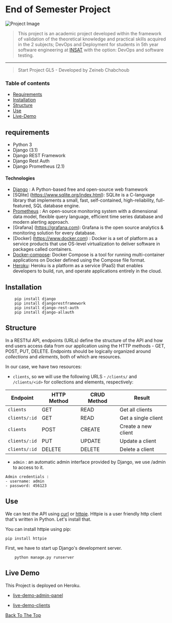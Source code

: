 # End of Semester Project

![Project Image](https://dpsvdv74uwwos.cloudfront.net/statics/img/product-pages/devops.png)

> This project is an academic project developed within the framework of validation of the theoretical knowledge and practical skills acquired in the 2 subjects; DevOps and Deployment for students in 5th year software engineering at [INSAT](http://www.insat.rnu.tn) with the option: DevOps and software testing.
---

> Start Project GL5 - Developed by Zeineb Chabchoub

### Table of contents
- [Requirements](#requirements)
- [Installation](#installation)
- [Structure](#structure)
- [Use](#use)
- [Live-Demo](#live-demo)


## requirements
- Python 3
- Django (3.1)
- Django REST Framework
- Django Rest Auth
- Django Prometheus (2.1)
#### Technologies 
- [Django](https://www.djangoproject.com) :  A Python-based free and open-source web framework 
- [SQlite] (https://www.sqlite.org/index.html): SQLite is a C-language library that implements a small, fast, self-contained, high-reliability, full-featured, SQL database engine. 
- [Prometheus](https://prometheus.io) : An open-source monitoring system with a dimensional data model, flexible query language, efficient time series database and modern alerting approach.
- [Grafana] (https://grafana.com): Grafana is the open source analytics & monitoring solution for every database.
- [Docker] (https://www.docker.com) : Docker is a set of platform as a service products that use OS-level virtualization to deliver software in packages called containers.
- [Docker-compose](https://github.com/docker/compose): Docker Compose is a tool for running multi-container applications on Docker defined using the Compose file format.
- [Heroku](heroku.com): Heroku is a platform as a service (PaaS) that enables developers to build, run, and operate applications entirely in the cloud.   


## Installation
```
	pip install django
	pip install djangorestframework
	pip install django-rest-auth
	pip install django-allauth
```
## Structure 

In a RESTful API, endpoints (URLs) define the structure of the API and how end users access data from our application using the HTTP methods - GET, POST, PUT, DELETE. Endpoints should be logically organized around _collections_ and _elements_, both of which are resources.

In our case, we have two resources: 
-  `clients`, so we will use the following URLS - `/clients/` and `/clients/<id>` for collections and elements, respectively:

Endpoint |HTTP Method | CRUD Method | Result
-- | -- |-- |--
`clients` | GET | READ | Get all clients
`clients/:id` | GET | READ | Get a single client
`clients`| POST | CREATE | Create a new client
`clients/:id` | PUT | UPDATE | Update a client
`clients/:id` | DELETE | DELETE | Delete a client

- `admin` : an automatic admin interface provided by Django, we use /admin to access to it.
```
Admin credentials : 
- username: admin
- password: 456123
```

## Use

We can test the API using [curl](https://curl.haxx.se/) or [httpie](https://github.com/jakubroztocil/httpie#installation). Httpie is a user friendly http client that's written in Python. Let's install that.

You can install httpie using pip:
```
pip install httpie
```

First, we have to start up Django's development server.
```
	python manage.py runserver
```

## Live Demo 
This Project is deployed on Heroku. 
- [live-demo-admin-panel](https://devops-project-cd.herokuapp.com/admin)

- [live-demo-clients](https://devops-project-cd.herokuapp.com/clients)

[Back To The Top ](#End-of-Semester-Project)
